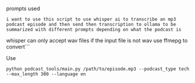 prompts used

```
i want to use this script to use whisper ai to transcribe an mp3 podcast episode and then send then transcription to ollama to be summarized with different prompts depending on what the podcast is
````

whisper can only accept wav files if the input file is not wav use ffmepg to convert```

Use

`python podcast_tools/main.py /path/to/episode.mp3 --podcast_type tech --max_length 300 --language en`